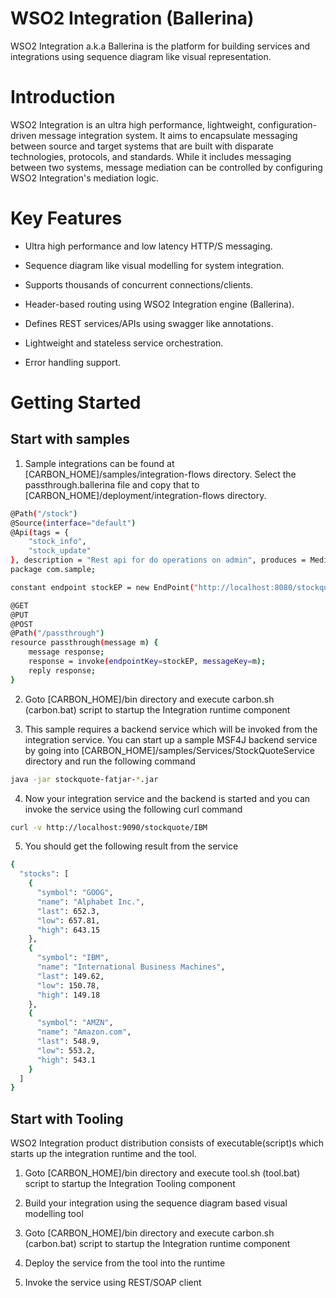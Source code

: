 # WSO2 Integration (Ballerina)

WSO2 Integration a.k.a Ballerina is the platform for building services and integrations using sequence diagram like visual representation.

# Introduction

WSO2 Integration is an ultra high performance, lightweight, configuration-driven message integration system. It aims to encapsulate messaging between source and target systems that are built with disparate technologies, protocols, and standards. While it includes messaging between two systems, message mediation can be controlled by configuring WSO2 Integration's mediation logic.

# Key Features

* Ultra high performance and low latency  HTTP/S messaging.

* Sequence diagram like visual modelling for system integration.

* Supports thousands of concurrent connections/clients.

* Header-based routing using WSO2 Integration engine (Ballerina).

* Defines REST services/APIs using swagger like annotations.

* Lightweight and stateless service orchestration.

* Error handling support. 

# Getting Started

## Start with samples

1) Sample integrations can be found at [CARBON_HOME]/samples/integration-flows directory. Select the passthrough.ballerina file and copy that to [CARBON_HOME]/deployment/integration-flows directory. 

```sh
@Path("/stock")
@Source(interface="default")
@Api(tags = {
    "stock_info",
    "stock_update"
}, description = "Rest api for do operations on admin", produces = MediaType.APPLICATION_JSON)
package com.sample;

constant endpoint stockEP = new EndPoint("http://localhost:8080/stockquote/all");

@GET
@PUT
@POST
@Path("/passthrough")
resource passthrough(message m) {
    message response;
    response = invoke(endpointKey=stockEP, messageKey=m);
    reply response;
}
```

2) Goto [CARBON_HOME]/bin directory and execute carbon.sh (carbon.bat) script to startup the Integration runtime component

3) This sample requires a backend service which will be invoked from the integration service. You can start up a sample MSF4J backend service by going into [CARBON_HOME]/samples/Services/StockQuoteService directory and run the following command
```sh
java -jar stockquote-fatjar-*.jar
```

4) Now your integration service and the backend is started and you can invoke the service using the following curl command
```sh
curl -v http://localhost:9090/stockquote/IBM
```

5) You should get the following result from the service
```sh
{
  "stocks": [
    {
      "symbol": "GOOG",
      "name": "Alphabet Inc.",
      "last": 652.3,
      "low": 657.81,
      "high": 643.15
    },
    {
      "symbol": "IBM",
      "name": "International Business Machines",
      "last": 149.62,
      "low": 150.78,
      "high": 149.18
    },
    {
      "symbol": "AMZN",
      "name": "Amazon.com",
      "last": 548.9,
      "low": 553.2,
      "high": 543.1
    }
  ]
}
```

## Start with Tooling
WSO2 Integration product distribution consists of executable(script)s which starts up the integration runtime and the tool. 

1) Goto [CARBON_HOME]/bin directory and execute tool.sh (tool.bat) script to startup the Integration Tooling component

2) Build your integration using the sequence diagram based visual modelling tool

3) Goto [CARBON_HOME]/bin directory and execute carbon.sh (carbon.bat) script to startup the Integration runtime component

4) Deploy the service from the tool into the runtime

5) Invoke the service using REST/SOAP client



